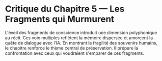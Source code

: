 # Critique du Chapitre 5 — Les Fragments qui Murmurent
L'éveil des fragments de conscience introduit une dimension polyphonique au récit.
Ces voix multiples reflètent la mémoire dispersée et amorcent la quête de dialogue avec l'IA.
En montrant la fragilité des souvenirs humains, le chapitre renforce le thème central de préservation.
Il prépare la confrontation avec ceux qui voudraient s'emparer de ces fragments.
